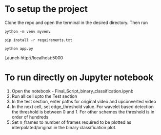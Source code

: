 # To setup the project
 
Clone the repo and open the terminal in the desired directory.
Then run


```
python -m venv myvenv
```

```
pip install -r requirements.txt
```

```
python app.py 
```

Launch http://localhost:5000

# To run directly on Jupyter notebook

1. Open the notebook  - Final_Script_binary_classification.ipynb
2. Run all cell upto the Test section
3. In the test section, enter paths for original video and upconverted video
4. In the next cell, set edge_threshold value. For wavelet based detection the threshold is between 0 and 1. For other schemes the threshold is in order of hundreds
5. Set n_frames to number of frames required to be plotted as interpolated/original in the binary classification plot.

